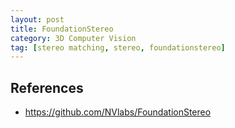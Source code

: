 ```yaml
---
layout: post
title: FoundationStereo
category: 3D Computer Vision
tag: [stereo matching, stereo, foundationstereo]
---
```




## References
* https://github.com/NVlabs/FoundationStereo